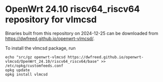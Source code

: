 OpenWrt 24.10 riscv64_riscv64 repository for vlmcsd
========

Binaries built from this repository on 2024-12-25 can be downloaded from <https://dwfreed.github.io/openwrt-vlmcsd/>.

To install the vlmcsd package, run

```
echo "src/gz openwrt-vlmcsd https://dwfreed.github.io/openwrt-vlmcsd/OpenWrt_24.10/riscv64_riscv64/base" >> /etc/opkg/customfeeds.conf
opkg update
opkg install vlmcsd
```
